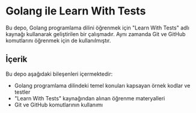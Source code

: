 # Golang ile Learn With Tests

Bu depo, Golang programlama dilini öğrenmek için "Learn With Tests" adlı kaynağı kullanarak geliştirilen bir çalışmadır. Aynı zamanda Git ve GitHub komutlarını öğrenmek için de kullanılmıştır.

## İçerik

Bu depo aşağıdaki bileşenleri içermektedir:

- Golang programlama dilindeki temel konuları kapsayan örnek kodlar ve testler
- "Learn With Tests" kaynağından alınan öğrenme materyalleri
- Git ve GitHub komutlarının kullanımı
